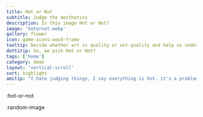 ```yaml
---
title: Hot or Not
subtitle: Judge the Aesthetics
description: Is this image Hot or Not?
image: 'hotornot.webp'
gallery: flower
icon: game-icons:wood-frame
tooltip: Decide whether art is quality or not-quality and help us understand art
dottitip: So, we pick Hot or Not?
tags: ['home']
category: demo
layout: 'vertical-scroll'
sort: highlight
amitip: "I hate judging things, I say everything is hot. it's a problem"
---
```


:hot-or-not

:random-image
